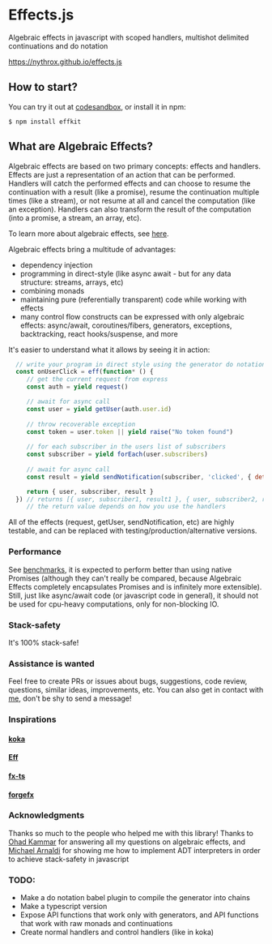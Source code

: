 # Effects.js
Algebraic effects in javascript with scoped handlers, multishot delimited continuations and do notation

https://nythrox.github.io/effects.js

## How to start?
You can try it out at <a href="https://codesandbox.io/s/effkit-8nkwc?file=/src/index.js">codesandbox</a>, or install it in npm:
```
$ npm install effkit
```

## What are Algebraic Effects?
Algebraic effects are based on two primary concepts: effects and handlers. Effects are just a representation of an action that can be performed. Handlers will catch the performed effects and can choose to resume the continuation with a result (like a promise), resume the continuation multiple times (like a stream), or not resume at all and cancel the computation (like an exception). Handlers can also transform the result of the computation (into a promise, a stream, an array, etc). 

To learn more about algebraic effects, see <a href="https://nythrox.github.io/effects.js/#/algeff">here</a>. 

Algebraic effects bring a multitude of advantages: 
- dependency injection
- programming in direct-style (like async await - but for any data structure: streams, arrays, etc)
- combining monads
- maintaining pure (referentially transparent) code while working with effects
- many control flow constructs can be expressed with only algebraic effects: async/await, coroutines/fibers, generators, exceptions, backtracking, react hooks/suspense, and more

It's easier to understand what it allows by seeing it in action:

```javascript
  // write your program in direct style using the generator do notation
  const onUserClick = eff(function* () {
     // get the current request from express
     const auth = yield request() 

     // await for async call
     const user = yield getUser(auth.user.id) 
     
     // throw recoverable exception
     const token = user.token || yield raise("No token found")
     
     // for each subscriber in the users list of subscribers
     const subscriber = yield forEach(user.subscribers) 
     
     // await for async call
     const result = yield sendNotification(subscriber, 'clicked', { details: mouseEvent, user, token }) 

     return { user, subscriber, result }
  }) // returns [{ user, subscriber1, result1 }, { user, subscriber2, result2 }, ...], 
     // the return value depends on how you use the handlers 
```

All of the effects (request, getUser, sendNotification, etc) are highly testable, and can be replaced with testing/production/alternative versions.

### Performance
See <a href="https://github.com/nythrox/effects.js/blob/master/tests/benchmark.test.js">benchmarks</a>, it is expected to perform better than using native Promises (although they can't really be compared, because Algebraic Effects completely encapsulates Promises and is infinitely more extensible). 
Still, just like async/await code (or javascript code in general), it should not be used for cpu-heavy computations, only for non-blocking IO.

### Stack-safety
It's 100% stack-safe!

### Assistance is wanted
Feel free to create PRs or issues about bugs, suggestions, code review, questions, similar ideas, improvements, etc. You can also get in contact with <a href="https://github.com/nythrox"> me</a>, don't be shy to send a message!
   
### Inspirations
#### [koka](https://github.com/koka-lang/koka)

#### [Eff](eff-lang.org)

#### [fx-ts](https://github.com/briancavalier/fx-ts)

#### [forgefx](https://github.com/briancavalier/forgefx)

### Acknowledgments
Thanks so much to the people who helped me with this library! Thanks to [Ohad Kammar](https://github.com/ohad) for answering all my questions on algebraic effects, and [Michael Arnaldi](https://github.com/mikearnaldi) for showing me how to implement ADT interpreters in order to achieve stack-safety in javascript

### TODO:
- Make a do notation babel plugin to compile the generator into chains
- Make a typescript version
- Expose API functions that work only with generators, and API functions that work with raw monads and continuations
- Create normal handlers and control handlers (like in koka)
